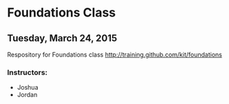 # Foundations Class
## Tuesday, March 24, 2015
Respository for Foundations class http://training.github.com/kit/foundations


### Instructors:

* Joshua
* Jordan


